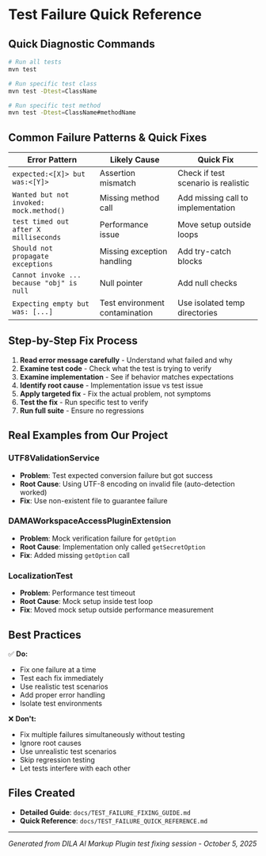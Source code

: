 # Test Failure Quick Reference

## Quick Diagnostic Commands

```bash
# Run all tests
mvn test

# Run specific test class
mvn test -Dtest=ClassName

# Run specific test method
mvn test -Dtest=ClassName#methodName
```

## Common Failure Patterns & Quick Fixes

| Error Pattern | Likely Cause | Quick Fix |
|---------------|--------------|-----------|
| `expected:<[X]> but was:<[Y]>` | Assertion mismatch | Check if test scenario is realistic |
| `Wanted but not invoked: mock.method()` | Missing method call | Add missing call to implementation |
| `test timed out after X milliseconds` | Performance issue | Move setup outside loops |
| `Should not propagate exceptions` | Missing exception handling | Add try-catch blocks |
| `Cannot invoke ... because "obj" is null` | Null pointer | Add null checks |
| `Expecting empty but was: [...]` | Test environment contamination | Use isolated temp directories |

## Step-by-Step Fix Process

1. **Read error message carefully** - Understand what failed and why
2. **Examine test code** - Check what the test is trying to verify
3. **Examine implementation** - See if behavior matches expectations
4. **Identify root cause** - Implementation issue vs test issue
5. **Apply targeted fix** - Fix the actual problem, not symptoms
6. **Test the fix** - Run specific test to verify
7. **Run full suite** - Ensure no regressions

## Real Examples from Our Project

### UTF8ValidationService
- **Problem**: Test expected conversion failure but got success
- **Root Cause**: Using UTF-8 encoding on invalid file (auto-detection worked)
- **Fix**: Use non-existent file to guarantee failure

### DAMAWorkspaceAccessPluginExtension  
- **Problem**: Mock verification failure for `getOption`
- **Root Cause**: Implementation only called `getSecretOption`
- **Fix**: Added missing `getOption` call

### LocalizationTest
- **Problem**: Performance test timeout
- **Root Cause**: Mock setup inside test loop
- **Fix**: Moved mock setup outside performance measurement

## Best Practices

✅ **Do:**
- Fix one failure at a time
- Test each fix immediately
- Use realistic test scenarios
- Add proper error handling
- Isolate test environments

❌ **Don't:**
- Fix multiple failures simultaneously without testing
- Ignore root causes
- Use unrealistic test scenarios
- Skip regression testing
- Let tests interfere with each other

## Files Created

- **Detailed Guide**: `docs/TEST_FAILURE_FIXING_GUIDE.md`
- **Quick Reference**: `docs/TEST_FAILURE_QUICK_REFERENCE.md`

---
*Generated from DILA AI Markup Plugin test fixing session - October 5, 2025*